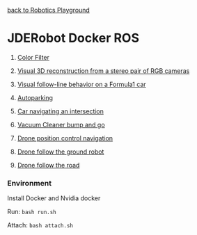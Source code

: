 [back to Robotics Playground](https://github.com/sandeepgogadi/Robotics-Playground)

# JDERobot Docker ROS

1. [Color Filter](https://github.com/sandeepgogadi/JDERobot-Docker-ROS/tree/master/color_filter)

2. [Visual 3D reconstruction from a stereo pair of RGB cameras](https://github.com/sandeepgogadi/JDERobot-Docker-ROS/tree/master/3d_reconstruction)

3. [Visual follow-line behavior on a Formula1 car](https://github.com/sandeepgogadi/JDERobot-Docker-ROS/tree/master/follow_line)

3. [Autoparking](https://github.com/sandeepgogadi/JDERobot-Docker-ROS/tree/master/autopark)

4. [Car navigating an intersection](https://github.com/sandeepgogadi/JDERobot-Docker-ROS/tree/master/car_junction)

5. [Vacuum Cleaner bump and go](https://github.com/sandeepgogadi/JDERobot-Docker-ROS/tree/master/bump_and_go)

6. [Drone position control navigation](https://github.com/sandeepgogadi/JDERobot-Docker-ROS/tree/master/position_control)

7. [Drone follow the ground robot](https://github.com/sandeepgogadi/JDERobot-Docker-ROS/tree/master/follow_turtlebot)

8. [Drone follow the road](https://github.com/sandeepgogadi/JDERobot-Docker-ROS/tree/master/follow_road)

### Environment

Install Docker and Nvidia docker

Run:
`bash run.sh`

Attach:
`bash attach.sh`
